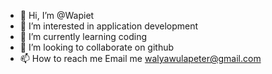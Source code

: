 - 👋 Hi, I’m @Wapiet
- 👀 I’m interested in application development
- 🌱 I’m currently learning coding
- 💞️ I’m looking to collaborate on github
- 📫 How to reach me Email me walyawulapeter@gmail.com

<!---
Wapiet/Wapiet is a ✨ special ✨ repository because its `README.md` (this file) appears on your GitHub profile.
You can click the Preview link to take a look at your changes.
--->

